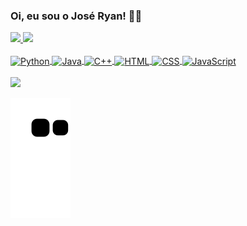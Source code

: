 ### Oi, eu sou o José Ryan! 👨‍💻

<div>
<a href="https://github.com/JoseRyan2103">
  <img height="180em" src="https://github-readme-stats.vercel.app/api?username=JoseRyan2103&show_icons=true&theme=tokyonight&include_all_commits=true&count_private=true"/>
  <img height="180em" src="https://github-readme-stats.vercel.app/api/top-langs/?username=JoseRyan2103&layout=compact&langs_count=7&theme=tokyonight"/>
</div>

<div style="display: inline_block">
  </br><img align="center" alt="Python" src="https://img.shields.io/badge/Python-14354C?style=for-the-badge&logo=python&logoColor=white" />
  <img align="center" alt="Java" src="https://img.shields.io/badge/Java-14354C?style=for-the-badge&logo=openjdk&logoColor=white" />
   <img align="center" alt="C++" src="https://img.shields.io/badge/C%2B%2B-14354C?style=for-the-badge&logo=c%2B%2B&logoColor=white" />
  <img align="center" alt="HTML" src="https://img.shields.io/badge/HTML5-14354C?style=for-the-badge&logo=html5&logoColor=white" />
   <img align="center" alt="CSS" src="https://img.shields.io/badge/CSS3-14354C?style=for-the-badge&logo=css3&logoColor=white" />
  <img align="center" alt="JavaScript" src="https://img.shields.io/badge/JavaScript-14354C?style=for-the-badge&logo=javascript&logoColor=white" />
  </div> 

<div> 
  </br><a href="https://www.instagram.com/jooseryan/" target="_blank"><img src="https://img.shields.io/badge/-Instagram-%23E4405F?style=for-the-badge&logo=instagram&logoColor=white" target="_blank"></a>
</div>

![Snake animation](https://github.com/dfilitto/dfilitto/blob/output/github-contribution-grid-snake.svg)
